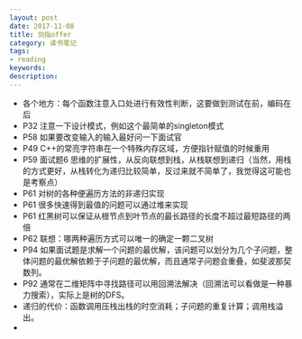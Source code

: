 ```yaml
---
layout: post
date: 2017-11-08
title: 剑指offer
category: 读书笔记
tags:
- reading
keywords: 
description: 
---
```


- 各个地方：每个函数注意入口处进行有效性判断，这要做到测试在前，编码在后
- P32 注意一下设计模式，例如这个最简单的singleton模式
- P58 如果要改变输入的输入最好问一下面试官
- P49 C++的常亮字符串在一个特殊内存区域，方便指针赋值的时候重用
- P59 面试题6 思维的扩展性，从反向联想到栈，从栈联想到递归（当然，用栈的方式更好，从栈转化为递归比较简单，反过来就不简单了，我觉得这可能也是考察点）
- P61 对树的各种便遍历方法的非递归实现
- P61 很多快速得到最值的问题可以通过堆来实现
- P61 红黑树可以保证从根节点到叶节点的最长路径的长度不超过最短路径的两倍
- P62 联想：哪两种遍历方式可以唯一的确定一颗二叉树
- P94 如果面试题是求解一个问题的最优解，该问题可以划分为几个子问题，整体问题的最优解依赖于子问题的最优解，而且通常子问题会重叠，如斐波那契数列。
- P92 通常在二维矩阵中寻找路径可以用回溯法解决（回溯法可以看做是一种暴力搜索），实际上是树的DFS。
- 递归的代价：函数调用压栈出栈的时空消耗；子问题的重复计算；调用栈溢出。
- 
